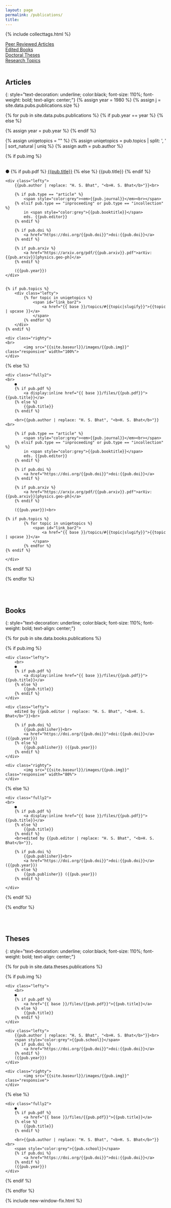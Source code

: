 ```yaml
---
layout: page
permalink: /publications/
title: 
---
```

<script type="text/javascript" src="//cdn.plu.mx/widget-popup.js"></script>

{% include collecttags.html %}

<div class="container">
	<div class="section">
		<div id="link_bar">
		   <a href="#peer-reviewed-publications">Peer Reviewed Articles</a> 
		</div>
	</div>
	<div class="section">
		<div id="link_bar">
		   <a href="#books">Edited Books</a>
		</div>
	</div>
	<div class="section">
		<div id="link_bar">
		   <a href="#theses">Doctoral Theses</a>
		</div>
	</div>
	<div class="section">
		<div id="link_bar">
		   <a href="/topics/">Research Topics</a>
		</div>
	</div>
</div>

<br>


## Articles
{: style="text-decoration: underline; color:black; font-size: 110%; font-weight: bold; text-align: center;"}
{% assign year = 1980 %}
{% assign j = site.data.pubs.publications.size %}

{% for pub in site.data.pubs.publications %}
{% if pub.year == year %} 
{% else %} 

{% assign year = pub.year %}
{% endif %} 

{% assign uniqetopics = "" %}
{% assign uniqetopics = pub.topics | split: ', ' | sort_natural | uniq %} 
{% assign auth = pub.author %}
<div class="group">

{% if pub.img %}
    <div class="lefty">
    	<br>
     	●
		{% if pub.pdf %}
			<a display:inline href="{{ base }}/files/{{pub.pdf}}">{{pub.title}}</a>
		{% else %} 
			{{pub.title}}
		{% endif %}
	</div>	

		
	<div class="lefty">
		{{pub.author | replace: "H. S. Bhat", "<b>H. S. Bhat</b>"}}<br>
		
		{% if pub.type == "article" %}
			<span style="color:grey"><em>{{pub.journal}}</em><br></span>
		{% elsif pub.type == "inproceeding" or pub.type == "incollection" %}
			in <span style="color:grey">{{pub.booktitle}}</span>
			eds. {{pub.editor}}
		{% endif %}
		
		{% if pub.doi %}
			<a href="https://doi.org/{{pub.doi}}">doi:{{pub.doi}}</a>
		{% endif %}
		
		{% if pub.arxiv %}
			<a href="https://arxiv.org/pdf/{{pub.arxiv}}.pdf">arXiv:{{pub.arxiv}}[physics.geo-ph]</a>
		{% endif %}
		
		({{pub.year}})
    </div>
    
	
    {% if pub.topics %}
		<div class="lefty">
			{% for topic in uniqetopics %}
				<span id="link_bar2">
					<a href="{{ base }}/topics/#{{topic|slugify}}">{{topic | upcase }}</a>
				</span>
			{% endfor %}
		</div>
	{% endif %}
	
	<div class="righty">
    <br>
			<img src="{{site.baseurl}}/images/{{pub.img}}" class="responsive" width="100%">
	</div>

	
{% else %}

    <div class="fully2">
    <br>
     	●
		{% if pub.pdf %}
			<a display:inline href="{{ base }}/files/{{pub.pdf}}">{{pub.title}}</a>
		{% else %} 
			{{pub.title}}
		{% endif %}
		
		<br>{{pub.author | replace: "H. S. Bhat", "<b>H. S. Bhat</b>"}}<br>		
		
		{% if pub.type == "article" %}
			<span style="color:grey"><em>{{pub.journal}}</em><br></span>
		{% elsif pub.type == "inproceeding" or pub.type == "incollection" %}
			in <span style="color:grey">{{pub.booktitle}}</span>
			eds. {{pub.editor}}
		{% endif %}
		
		{% if pub.doi %}
			<a href="https://doi.org/{{pub.doi}}">doi:{{pub.doi}}</a>
		{% endif %}
		
		{% if pub.arxiv %}
			<a href="https://arxiv.org/pdf/{{pub.arxiv}}.pdf">arXiv:{{pub.arxiv}}[physics.geo-ph]</a>
		{% endif %}
		
		({{pub.year}})<br>

    {% if pub.topics %}
			{% for topic in uniqetopics %}
				<span id="link_bar2">
					<a href="{{ base }}/topics/#{{topic|slugify}}">{{topic | upcase }}</a>
				</span>
			{% endfor %}
	{% endif %}
	
	</div>

{% endif %}
	
	
	
</div>  
	
{% endfor %}


<br><br>
## Books
{: style="text-decoration: underline; color:black; font-size: 110%; font-weight: bold; text-align: center;"}


{% for pub in site.data.books.publications %}
<div class="group">

{% if pub.img %}

    <div class="lefty">
	    <br>
     	●
		{% if pub.pdf %}
			<a display:inline href="{{ base }}/files/{{pub.pdf}}">{{pub.title}}</a>
		{% else %} 
			{{pub.title}} 
		{% endif %}
	</div>	

	<div class="lefty">	
		edited by {{pub.editor | replace: "H. S. Bhat", "<b>H. S. Bhat</b>"}}<br>
		
		{% if pub.doi %}
			{{pub.publisher}}<br>
			<a href="https://doi.org/{{pub.doi}}">doi:{{pub.doi}}</a> ({{pub.year}}) 
		{% else %}
			{{pub.publisher}} ({{pub.year}})
		{% endif %}
    </div>
	
	<div class="righty">
			<img src="{{site.baseurl}}/images/{{pub.img}}" class="responsive" width="80%">
	</div>

{% else %}

    <div class="fully2">
    <br>
     	●
		{% if pub.pdf %}
			<a display:inline href="{{ base }}/files/{{pub.pdf}}">{{pub.title}}</a>
		{% else %} 
			{{pub.title}} 
		{% endif %}
		<br>edited by {{pub.editor | replace: "H. S. Bhat", "<b>H. S. Bhat</b>"}},
		
		{% if pub.doi %}
			{{pub.publisher}}<br>
			<a href="https://doi.org/{{pub.doi}}">doi:{{pub.doi}}</a> ({{pub.year}}) 
		{% else %}
			{{pub.publisher}} ({{pub.year}})
		{% endif %}
		
	</div>
{% endif %}		
</div>
	
{% endfor %}

<br><br>
## Theses
{: style="text-decoration: underline; color:black; font-size: 110%; font-weight: bold; text-align: center;"}


{% for pub in site.data.theses.publications %}
<div class="group">

{% if pub.img %}

	<div class="lefty">
	    <br>
		●
		{% if pub.pdf %}
			<a href="{{ base }}/files/{{pub.pdf}}">{{pub.title}}</a>
		{% else %} 
			{{pub.title}} 
		{% endif %}
	</div>
	
	<div class="lefty">	
		{{pub.author | replace: "H. S. Bhat", "<b>H. S. Bhat</b>"}}<br>
		<span style="color:grey">{{pub.school}}</span>
		{% if pub.doi %}
			<a href="https://doi.org/{{pub.doi}}">doi:{{pub.doi}}</a>
		{% endif %}
		({{pub.year}}) 
    </div>
    
	<div class="righty">
			<img src="{{site.baseurl}}/images/{{pub.img}}" class="responsive">
	</div>
	
{% else %}

	<div class="fully2">
		●
		{% if pub.pdf %}
			<a href="{{ base }}/files/{{pub.pdf}}">{{pub.title}}</a>
		{% else %} 
			{{pub.title}} 
		{% endif %}
	
		<br>{{pub.author | replace: "H. S. Bhat", "<b>H. S. Bhat</b>"}}<br>
		<span style="color:grey">{{pub.school}}</span>
		{% if pub.doi %}
			<a href="https://doi.org/{{pub.doi}}">doi:{{pub.doi}}</a>
		{% endif %}
		({{pub.year}}) 
	</div>	
{% endif %}

</div>	
{% endfor %}

{% include new-window-fix.html %}

[LG]: http://www.geologie.ens.fr
[ENS]: http://www.ens.fr
[topics]: /topics/
